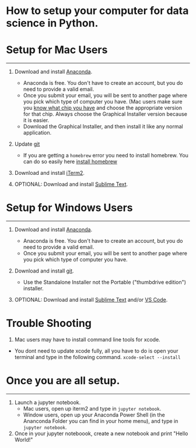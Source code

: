 # How to setup your computer for data science in Python.

# Setup for Mac Users
---
1. Download and install [Anaconda](https://www.anaconda.com/download).  
	*  Anaconda is free. You don't have to create an account, but you do need to provide a valid email. 
	* Once you submit your email, you will be sent to another page where you pick which type of computer you have.  (Mac users make sure you [know what chip  you have](https://www.howtogeek.com/706226/how-to-check-if-your-mac-is-using-an-intel-or-apple-silicon-processor/) and choose the appropriate version for that chip.  Always choose the Graphical Installer version because it is easier. 
	* Download the Graphical Installer, and then install it like any normal application. 

3. Update [git](https://git-scm.com/download/mac)
	* If you are getting a `homebrew` error you need to install homebrew. You can do so easily here [install homebrew](https://brew.sh/)
4. Download and install [iTerm2](https://iterm2.com/downloads.html).
5. OPTIONAL: Download and install [Sublime Text](https://www.sublimetext.com/).


# Setup for Windows Users
---

1. Download and install [Anaconda](https://www.anaconda.com/download).  
	*  Anaconda is free. You don't have to create an account, but you do need to provide a valid email. 
	* Once you submit your email, you will be sent to another page where you pick which type of computer you have. 

3. Download and install [git](https://git-scm.com/download/win).
	* Use the Standalone Installer not the Portable ("thumbdrive edition") installer. 

4. OPTIONAL: Download and install [Sublime Text](https://www.sublimetext.com/) and/or [VS Code](https://code.visualstudio.com/download).   

# Trouble Shooting 
1. Mac users may have to install command line tools for xcode.  
- You dont need to update xcode fully, all you have to do is open your terminal and type in the following command. `xcode-select --install`


# Once you are all setup.
---
1. Launch a jupyter notebook.
	* Mac users, open up iterm2 and type in `jupyter notebook`.
	* Window users, open up your Anaconda Power Shell (in the Ananconda Folder you can find in your home menu), and type in `jupyter notebook`.
2.  Once in your jupyter noteboook, create a new notebook and print "Hello World!"



